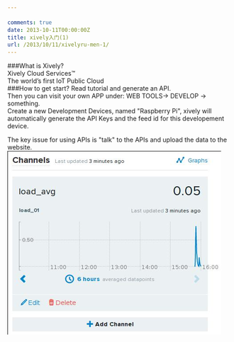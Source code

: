 ```yaml
---

comments: true
date: 2013-10-11T00:00:00Z
title: xively入门(1)
url: /2013/10/11/xivelyru-men-1/
---
```


###What is Xively?    
Xively Cloud Services™     
The world’s first IoT Public Cloud  
###How to get start?
Read tutorial and generate an API.   
Then you can visit your own APP under: WEB TOOLS-> DEVELOP -> something.  
Create a new Development Devices, named "Raspberry Pi", xively will automatically generate the API Keys and the feed id for this developement device.   

The key issue for using APIs is "talk" to the APIs and upload the data to the website.
![images/xively.jpg](images/xively.jpg "xively picture")